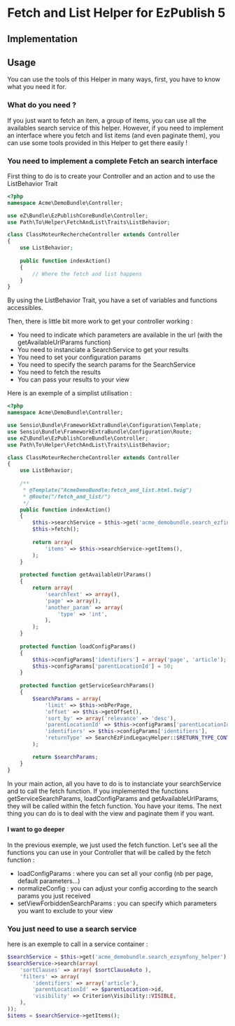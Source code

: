 
Fetch and List Helper for EzPublish 5
=====================================

Implementation
--------------

## Usage ##

You can use the tools of this Helper in many ways, first, you have to know what you need it for.

### What do you need ? ###

If you just want to fetch an item, a group of items, you can use all the availables search service of this helper.
However, if you need to implement an interface where you fetch and list items (and even paginate them), you can use some tools provided in this Helper to get there easily !

### You need to implement a complete Fetch an search interface ###

First thing to do is to create your Controller and an action and to use the ListBehavior Trait

```php
<?php
namespace Acme\DemoBundle\Controller;

use eZ\Bundle\EzPublishCoreBundle\Controller;
use Path\To\Helper\FetchAndList\Traits\ListBehavior;

class ClassMoteurRechercheController extends Controller
{
    use ListBehavior;
    
    public function indexAction()
    {
        // Where the fetch and list happens
    }
}
```

By using the ListBehavior Trait, you have a set of variables and functions accessibles.

Then, there is little bit more work to get your controller working :

  - You need to indicate which parameters are available in the url (with the getAvailableUrlParams function)
  - You need to instanciate a SearchService to get your results
  - You need to set your configuration params
  - You need to specify the search params for the SearchService
  - You need to fetch the results
  - You can pass your results to your view
  
Here is an exemple of a simplist utilisation :

```php
<?php
namespace Acme\DemoBundle\Controller;

use Sensio\Bundle\FrameworkExtraBundle\Configuration\Template;
use Sensio\Bundle\FrameworkExtraBundle\Configuration\Route;
use eZ\Bundle\EzPublishCoreBundle\Controller;
use Path\To\Helper\FetchAndList\Traits\ListBehavior;

class ClassMoteurRechercheController extends Controller
{
    use ListBehavior;
    
    /**
     * @Template("AcmeDemoBundle:fetch_and_list.html.twig")
     * @Route("/fetch_and_list/")
     */
    public function indexAction()
    {
        $this->searchService = $this->get('acme_demobundle.search_ezfindlegacy_helper');
        $this->fetch();
        
        return array(
            'items' => $this->searchService->getItems(),
        );
    }
    
    protected function getAvailableUrlParams()
    {
        return array(
            'searchText' => array(),
            'page' => array(),
            'another_param' => array(
                'type' => 'int',
            ),
        );
    }
    
    protected function loadConfigParams()
    {
        $this->configParams['identifiers'] = array('page', 'article');
        $this->configParams['parentLocationId'] = 50;
    }
    
    protected function getServiceSearchParams()
    {
        $searchParams = array(
            'limit' => $this->nbPerPage,
            'offset' => $this->getOffset(),
            'sort_by' => array('relevance' => 'desc'),
            'parentLocationId' => $this->configParams['parentLocationId'],
            'identifiers' => $this->configParams['identifiers'],
            'returnType' => SearchEzFindLegacyHelper::$RETURN_TYPE_CONTENT,
        );

        return $searchParams;
    }
}
```

In your main action, all you have to do is to instanciate your searchService and to call the fetch function.
If you implemented the functions getServiceSearchParams, loadConfigParams and getAvailableUrlParams, they will be called within the fetch function.
You have your items. The next thing you can do is to deal with the view and paginate them if you want.

#### I want to go deeper ####

In the previous exemple, we just used the fetch function. Let's see all the functions you can use in your Controller that will be called by the fetch function :

  - loadConfigParams : where you can set all your config (nb per page, default parameters...)
  - normalizeConfig : you can adjust your config according to the search params you just received
  - setViewForbiddenSearchParams : you can specify which parameters you want to exclude to your view

### You just need to use a search service ###

here is an exemple to call in a service container :

```php
$searchService = $this->get('acme_demobundle.search_ezsymfony_helper');
$searchService->search(array(
    'sortClauses' => array( $sortClauseAuto ),
    'filters' => array(
        'identifiers' => array('article'),
        'parentLocationId' => $parentLocation->id,
        'visibility' => Criterion\Visibility::VISIBLE,
    ),
));
$items = $searchService->getItems();
```